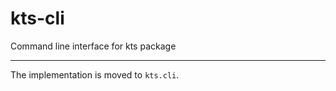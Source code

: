 # kts-cli
Command line interface for kts package

------------
The implementation is moved to `kts.cli`.
